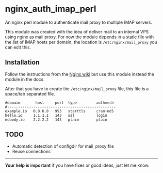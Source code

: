 nginx_auth_imap_perl
====================

An nginx perl module to authenticate mail proxy to multiple IMAP servers.

This module was created with the idea of deliver mail to an internal VPS using 
nginx as mail proxy. For now the module depends in a static file with the list 
of IMAP hosts per domain, the location is `/etc/nginx/mail_proxy` you can edit
this.


Installation
------------
Follow the instructions from the [Nginx wiki]( http://wiki.nginx.org/ImapAuthenticateWithEmbeddedPerlScript)
but use this module instead the module in the docs.

After that you have to create the `/etc/nginx/mail_proxy` file, this file is
a space/tab separated file.

    #domain   	  host	   port  type         authmech
    #--------------------------------------------------
    example.io   0.0.0.0   993   starttls     cram-md5
    hello.io     1.1.1.1   143   ssl          login
    nobody.io    2.2.2.2   143   plain        plain


TODO
----

+ Automatic detection of configdir for mail_proxy file
+ Reuse connections


* * * 
**Your help is important** if you have fixes or good ideas, just let me know.
